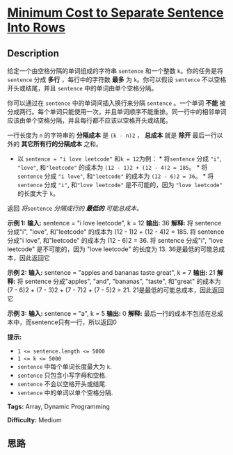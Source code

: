 # [Minimum Cost to Separate Sentence Into Rows][title]

## Description

给定一个由空格分隔的单词组成的字符串 `sentence` 和一个整数 `k`。你的任务是将 `sentence` 分成 **多行** ，每行中的字符数
**最多** 为 `k`。你可以假设 `sentence` 不以空格开头或结尾，并且 `sentence` 中的单词由单个空格分隔。

你可以通过在 `sentence` 中的单词间插入换行来分隔 `sentence` 。一个单词 **不能**
被分成两行。每个单词只能使用一次，并且单词顺序不能重排。同一行中的相邻单词应该由单个空格分隔，并且每行都不应该以空格开头或结尾。

一行长度为 `n` 的字符串的 **分隔成本** 是 `(k - n)2` ， **总成本** 就是 **除开** 最后一行以外的
**其它所有行的分隔成本** 之和。

  * 以 `sentence = "i love leetcode"` 和`k = 12`为例：     * 将`sentence` 分成 `"i"`, `"love"`, 和`"leetcode"` 的成本为 `(12 - 1)2 + (12 - 4)2 = 185`。    * 将`sentence` 分成 `"i love"`, 和`"leetcode"` 的成本为 `(12 - 6)2 = 36`。    * 将`sentence` 分成 `"i"`, 和`"love leetcode"` 是不可能的，因为 `"love leetcode"` 的长度大于 `k`。

返回 _将_`sentence` _分隔成行的 **最低的** 可能总成本。_



**示例 1:**
            **输入:** sentence = "i love leetcode", k = 12    **输出:** 36    **解释:**    将 sentence 分成"i", "love", 和"leetcode" 的成本为 (12 - 1)2 + (12 - 4)2 = 185.    将 sentence 分成"i love", 和"leetcode" 的成本为 (12 - 6)2 = 36.    将 sentence 分成"i", "love leetcode" 是不可能的，因为 "love leetcode" 的长度为 13.    36是最低的可能总成本，因此返回它    

**示例 2:**
            **输入:** sentence = "apples and bananas taste great", k = 7    **输出:** 21    **解释:**    将 sentence 分成"apples", "and", "bananas", "taste", 和"great" 的成本为 (7 - 6)2 + (7 - 3)2 + (7 - 7)2 + (7 - 5)2 = 21.    21是最低的可能总成本，因此返回它    

**示例 3:**
            **输入:** sentence = "a", k = 5    **输出:** 0    **解释:**    最后一行的成本不包括在总成本中，而sentence只有一行，所以返回0



**提示:**

  * `1 <= sentence.length <= 5000`
  * `1 <= k <= 5000`
  * `sentence` 中每个单词长度最大为 `k`.
  * `sentence` 只包含小写字母和空格.
  * `sentence` 不会以空格开头或结尾.
  * `sentence` 中的单词以单个空格分隔.


**Tags:** Array, Dynamic Programming

**Difficulty:** Medium

## 思路

[title]: https://leetcode-cn.com/problems/minimum-cost-to-separate-sentence-into-rows
